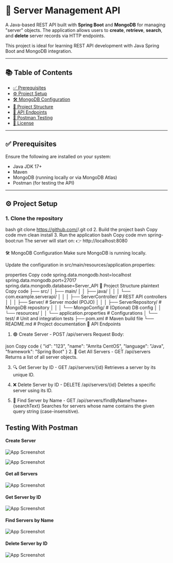 # 🚀 Server Management API

A Java-based REST API built with **Spring Boot** and **MongoDB** for managing "server" objects. The application allows users to **create**, **retrieve**, **search**, and **delete** server records via HTTP endpoints.

This project is ideal for learning REST API development with Java Spring Boot and MongoDB integration.

---

## 📚 Table of Contents

- [✅ Prerequisites](#-prerequisites)
- [⚙️ Project Setup](#️-project-setup)
- [🛠️ MongoDB Configuration](#️-mongodb-configuration)
- [📁 Project Structure](#-project-structure)
- [📡 API Endpoints](#-api-endpoints)
- [🧪 Postman Testing](#-postman-testing)
- [📄 License](#-license)

---

## ✅ Prerequisites

Ensure the following are installed on your system:

- Java JDK 17+
- Maven
- MongoDB (running locally or via MongoDB Atlas)
- Postman (for testing the API)

---

## ⚙️ Project Setup

### 1. Clone the repository

bash
git clone https://github.com/<your-username>/<your-repo>.git
cd <your-repo>
2. Build the project
bash
Copy code
mvn clean install
3. Run the application
bash
Copy code
mvn spring-boot:run
The server will start on:
👉 http://localhost:8080

🛠️ MongoDB Configuration
Make sure MongoDB is running locally.

Update the configuration in src/main/resources/application.properties:

properties
Copy code
spring.data.mongodb.host=localhost
spring.data.mongodb.port=27017
spring.data.mongodb.database=Server_API
📁 Project Structure
plaintext
Copy code
├── src/
│   ├── main/
│   │   ├── java/
│   │   │   └── com.example.serverapi/
│   │   │       ├── ServerController/       # REST API controllers
│   │   │       ├── Server/                 # Server model (POJO)
│   │   │       ├── ServerRepository/       # MongoDB repository
│   │   │       └── MongoConfig/            # (Optional) DB config
│   │   └── resources/
│   │       └── application.properties      # Configurations
│   └── test/                               # Unit and integration tests
├── pom.xml                                 # Maven build file
└── README.md                               # Project documentation
📡 API Endpoints
1. 🟢 Create Server - POST /api/servers
Request Body:

json
Copy code
{
  "id": "123",
  "name": "Amrita CentOS",
  "language": "Java",
  "framework": "Spring Boot"
}
2. 🔵 Get All Servers - GET /api/servers
Returns a list of all server objects.

3. 🔍 Get Server by ID - GET /api/servers/{id}
Retrieves a server by its unique ID.

4. ❌ Delete Server by ID - DELETE /api/servers/{id}
Deletes a specific server using its ID.

5. 🔎 Find Server by Name - GET /api/servers/findByName?name={searchText}
Searches for servers whose name contains the given query string (case-insensitive).

## Testing With Postman

#### Create Server
![App Screenshot](https://drive.google.com/uc?id=1ezt912aEXuSkapDF9qfan7BTS-NpIqp7)

![App Screenshot](https://drive.google.com/uc?id=1p0iGF1t3Rc0apF43wAnWWqF4eG1Yt9PT)


#### Get all Servers
![App Screenshot](https://drive.google.com/uc?id=1eJEaYdNRP7zDD-3HA-fgTLTUXMtebZ5t)


#### Get Server by ID
![App Screenshot](https://drive.google.com/uc?id=15Y4E53wPiE3-QDY7h9m0O48aN3KWIuXL)



#### Find Servers by Name
![App Screenshot](https://drive.google.com/uc?id=19Q0BTA1mREzUyAmpQmfu1xv4f5gaJUyl)


#### Delete Server by ID
![App Screenshot](https://drive.google.com/uc?id=1bIiLpAWRTenqYNuLOBWuNp8ML5xsTAhG)
